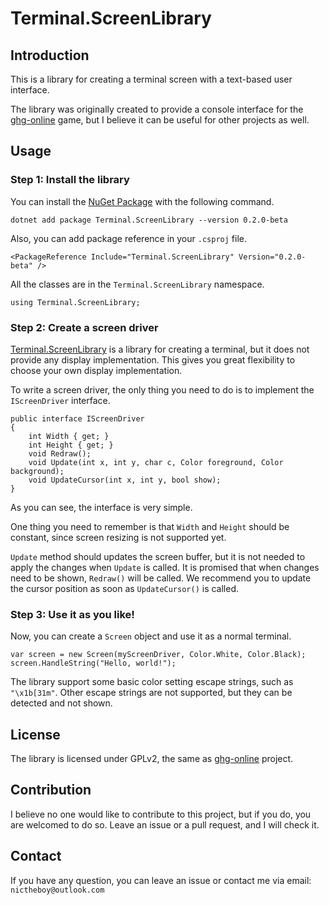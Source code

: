 Terminal.ScreenLibrary
======================

## Introduction

This is a library for creating a terminal screen 
with a text-based user interface.

The library was originally created to provide a
console interface for the [ghg-online](https://github.com/ghg-online/ghg-online)
game, but I believe it can be useful for other
projects as well.

## Usage

### Step 1: Install the library

You can install the [NuGet Package](https://www.nuget.org/packages/Terminal.ScreenLibrary/0.1.0-beta)
with the following command.
```
dotnet add package Terminal.ScreenLibrary --version 0.2.0-beta
```

Also, you can add package reference in 
your `.csproj` file.
```
<PackageReference Include="Terminal.ScreenLibrary" Version="0.2.0-beta" />
```

All the classes are in the `Terminal.ScreenLibrary` namespace.
```
using Terminal.ScreenLibrary;
```


### Step 2: Create a screen driver

[Terminal.ScreenLibrary](https://github.com/ghg-online/Terminal.ScreenLibrary)
is a library for creating a terminal,
but it does not provide any display implementation.
This gives you great flexibility to choose
your own display implementation.


To write a screen driver, the only thing
you need to do is to implement the `IScreenDriver` interface.
```
public interface IScreenDriver
{
    int Width { get; }
    int Height { get; }
    void Redraw();
    void Update(int x, int y, char c, Color foreground, Color background);
    void UpdateCursor(int x, int y, bool show);
}
```
As you can see, the interface is very simple.

One thing you need to remember is that `Width`
and `Height` should be constant, since screen
resizing is not supported yet.

`Update` method should updates the screen buffer, but it is not needed
to apply the changes when `Update` is called.
It is promised that when changes need to be shown,
`Redraw()` will be called. We recommend you to update the cursor 
position as soon as `UpdateCursor()` is called.

### Step 3: Use it as you like!

Now, you can create
a `Screen` object and use it as a normal terminal.
```
var screen = new Screen(myScreenDriver, Color.White, Color.Black);
screen.HandleString("Hello, world!");
```

The library support some basic color setting escape
strings, such as `"\x1b[31m"`. Other escape strings
are not supported, but they can be detected and not shown.

## License
The library is licensed under GPLv2, the same
as [ghg-online](https://github.com/ghg-online/ghg-online)
project.

## Contribution
I believe no one would like to contribute to this
project, but if you do, you are welcomed to do so.
Leave an issue or a pull request, and I will check it.

## Contact
If you have any question, you can leave an issue
or contact me via email: `nictheboy@outlook.com`
